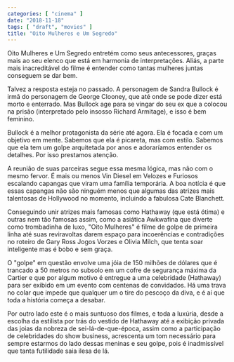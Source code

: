 ```yaml
---
categories: [ "cinema" ]
date: "2018-11-18"
tags: [ "draft", "movies" ]
title: "Oito Mulheres e Um Segredo"
---
```

Oito Mulheres e Um Segredo entretém como seus antecessores, graças
mais ao seu elenco que está em harmonia de interpretações. Aliás,
a parte mais inacreditável do filme é entender como tantas mulheres
juntas conseguem se dar bem.

Talvez a resposta esteja no passado. A personagem de Sandra Bullock
é irmã do personagem de George Clooney, que até onde se pode dizer
está morto e enterrado. Mas Bullock age para se vingar do seu ex que a
colocou na prisão (interpretado pelo insosso Richard Armitage), e isso
é bem feminino.

Bullock é a melhor protagonista da série até agora. Ela é focada e com
um objetivo em mente. Sabemos que ela é picareta, mas com estilo. Sabemos
que ela tem um golpe arquitetada por anos e adoraríamos entender os
detalhes. Por isso prestamos atenção.

A reunião de suas parceiras segue essa mesma lógica, mas não com o
mesmo fervor. É mais ou menos Vin Diesel em Velozes e Furiosos escalando
capangas que viram uma família temporária. A boa notícia é que essas
capangas não são ninguém menos que algumas das atrizes mais talentosas
de Hollywood no momento, incluindo a fabulosa Cate Blanchett.

Conseguindo unir atrizes mais famosas como Hathaway (que está ótima) e
outras nem tão famosas assim, como a asiática Awkwafina que diverte como
trombadinha de luxo, "Oito Mulheres" é filme de golpe de primeira linha
até suas reviravoltas darem espaço para incoerências e contradições
no roteiro de Gary Ross Jogos Vorzes e Olivia Milch, que tenta soar
inteligente mas é bobo e sem graça.

O "golpe" em questão envolve uma jóia de 150 milhões de dólares que
é trancado a 50 metros no subsolo em um cofre de segurança máxima da
Cartier e que por algum motivo é entregue a uma celebridade (Hathaway)
para ser exibido em um evento com centenas de convidados. Há uma trava
no colar que impede que qualquer um o tire do pescoço da diva, e é
aí que toda a história começa a desabar.

Por outro lado este é o mais suntuoso dos filmes, e toda a luxúria,
desde a escolha da estilista por trás do vestido de Hathaway até a
exibição privada das joias da nobreza de sei-lá-de-que-época, assim
como a participação de celebridades do show business, acrescenta um
tom necessário para sempre estarmos do lado dessas meninas e seu golpe,
pois é inadmissível que tanta futilidade saia ilesa de lá.
